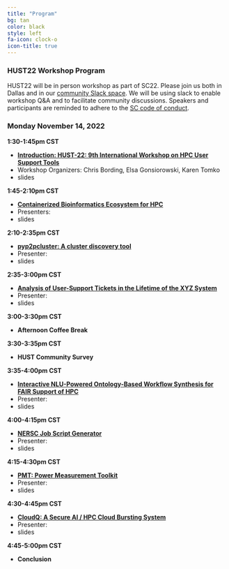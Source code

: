 ```yaml
---
title: "Program"
bg: tan
color: black
style: left
fa-icon: clock-o
icon-title: true
---
```


### HUST22 Workshop Program

HUST22 will be in person workshop as part of SC22.
Please join us both in Dallas and in our [community Slack space](https://join.slack.com/t/hpcusersupporttools/shared_invite/zt-izzppzj7-KimN1u9oLCGaYE1TN1eeDg). We will be using slack to enable workshop Q&A and to facilitate community discussions. Speakers and participants are reminded to adhere to the [SC code of conduct](https://sc22.supercomputing.org/attend/code-of-conduct/).

### Monday November 14, 2022

**1:30-1:45pm CST**
 - **[Introduction: HUST-22: 9th International Workshop on HPC User Support Tools](https://sc22.supercomputing.org/presentation/?id=misc283&sess=sess464)**
 - Workshop Organizers: Chris Bording, Elsa Gonsiorowski, Karen Tomko
 - slides

**1:45-2:10pm CST**
- **[Containerized Bioinformatics Ecosystem for HPC](https://sc22.supercomputing.org/?post_type=page&p=3479&id=ws_hust103&sess=sess464)**
 - Presenters:
 - slides

**2:10-2:35pm CST**
 - **[pyp2pcluster: A cluster discovery tool](https://sc22.supercomputing.org/?post_type=page&p=3479&id=ws_hust101&sess=sess464)**
 - Presenter:
 - slides

**2:35-3:00pm CST**
 - **[Analysis of User-Support Tickets in the Lifetime of the XYZ System](https://sc22.supercomputing.org/?post_type=page&p=3479&id=ws_hust105&sess=sess464)**
 - Presenter:
 - slides

**3:00-3:30pm CST**
 - **Afternoon Coffee Break**

**3:30-3:35pm CST**
 - **HUST Community Survey**

**3:35-4:00pm CST**
 - **[Interactive NLU-Powered Ontology-Based Workflow Synthesis for FAIR Support of HPC](https://sc22.supercomputing.org/?post_type=page&p=3479&id=ws_hust104&sess=sess464)**
 - Presenter:
 - slides

**4:00-4:15pm CST**
 - **[NERSC Job Script Generator](https://sc22.supercomputing.org/?post_type=page&p=3479&id=ws_hust106&sess=sess464)**
 - Presenter:
 - slides

**4:15-4:30pm CST**
 - **[PMT: Power Measurement Toolkit](https://sc22.supercomputing.org/?post_type=page&p=3479&id=ws_hust102&sess=sess464)**
 - Presenter:
 - slides

**4:30-4:45pm CST**
 - **[CloudQ: A Secure AI / HPC Cloud Bursting System](https://sc22.supercomputing.org/?post_type=page&p=3479&id=ws_hust107&sess=sess464)**
 - Presenter:
 - slides

**4:45-5:00pm CST**
 - **Conclusion**
